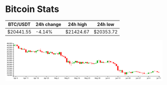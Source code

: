 # Bitcoin Stats

BTC/USDT|24h change|24h high|24h low|
|---|---|---|---|
|$20441.55|-4.14%|$21424.67|$20353.72|

<img src="./chart.svg">
